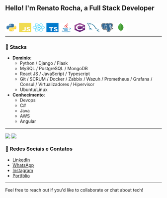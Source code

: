 ## Hello! I'm Renato Rocha, a Full Stack Developer

<div class="justify-between" style="display: inline_block"><br>
  <img align="center" alt="RPython" height="30" width="40" src="https://raw.githubusercontent.com/devicons/devicon/master/icons/python/python-original.svg">
  <img align="center" alt="RJS" height="30" width="40" src="https://raw.githubusercontent.com/devicons/devicon/master/icons/javascript/javascript-plain.svg">
  <img align="center" alt="RReact" height="30" width="40" src="https://raw.githubusercontent.com/devicons/devicon/master/icons/react/react-original.svg">
  <img align="center" alt="RTS" height="30" width="40" src="https://raw.githubusercontent.com/devicons/devicon/master/icons/typescript/typescript-original.svg">
  <img align="center" alt="RJava" height="30" width="40" src="https://raw.githubusercontent.com/devicons/devicon/master/icons/java/java-original.svg">
  <img align="center" alt="RCSharp" height="30" width="40" src="https://raw.githubusercontent.com/devicons/devicon/master/icons/csharp/csharp-original.svg">
  <img align="center" alt="RMySQL" height="30" width="40" src="https://raw.githubusercontent.com/devicons/devicon/master/icons/mysql/mysql-original.svg">
  <img align="center" alt="RPostgreSQL" height="30" width="40" src="https://raw.githubusercontent.com/devicons/devicon/master/icons/postgresql/postgresql-original.svg">
  <img align="center" alt="RMongoDB" height="30" width="40" src="https://raw.githubusercontent.com/devicons/devicon/master/icons/mongodb/mongodb-original.svg">
</div>

---

### 🚀 **Stacks**
- **Dominio**:
  - Python / Django / Flask
  - MySQL / PostgreSQL / MongoDB
  - React JS / JavaScript / Typescript
  - Git / SCRUM / Docker / Zabbix / Wazuh / Prometheus / Grafana / Consul / Virtualizadores / Hipervisor 
  - Ubuntu/Linux 
- **Conhecimento**:
  - Devops 
  - C#
  - Java
  - AWS
  - Angular 

----

<span>
  <img align="center" src="https://github-readme-stats.vercel.app/api?username=renatorf0910&show_icons=true&theme=react" />
</span>
<span>
  <img align="center" src="https://github-readme-stats.vercel.app/api/top-langs/?username=renatorf0910&layout=compact&theme=react" />
</span>


### 📲 **Redes Sociais e Contatos**
- [LinkedIn](https://linkedin.com/in/renatorf0910)
- [WhatsApp](https://wa.me/5512991752295)
- [Instagram](https://instagram.com/_renato_rf)
- [Portfólio](https://renatorf0910.netlify.app)

---

Feel free to reach out if you'd like to collaborate or chat about tech!
